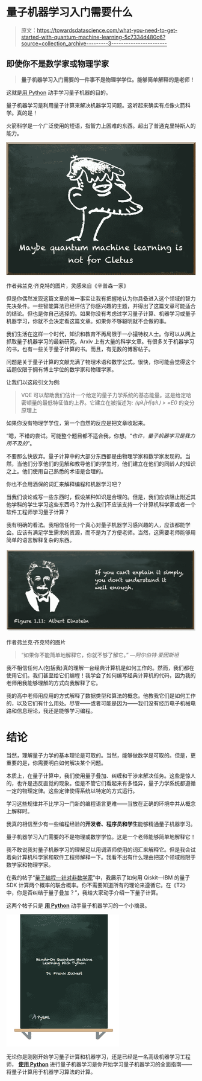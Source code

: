 # 量子机器学习入门需要什么

> 原文：<https://towardsdatascience.com/what-you-need-to-get-started-with-quantum-machine-learning-5c7334d480c6?source=collection_archive---------3----------------------->

## 即使你不是数学家或物理学家

> **量子机器学习入门需要的一件事不是物理学学位。能够简单解释的是老师！**

这就是[用 Python](https://www.pyqml.com/page?ref=medium_cletus&dest=/) 动手学习量子机器的目的。

量子机器学习是利用量子计算来解决机器学习问题。这听起来确实有点像火箭科学。真的是！

火箭科学是一个广泛使用的短语，指智力上困难的东西。超出了普通克里特斯人的能力。

![](img/e404e7e4c2e1e6a3c4cfd6500473ea70.png)

作者弗兰克·齐克特的图片，灵感来自《辛普森一家》

但是你偶然发现这篇文章的唯一事实让我有把握地认为你具备进入这个领域的智力先决条件。一些智能算法已经评估了你感兴趣的主题，并得出了这篇文章可能适合的结论。但也是你自己选择的。如果你没有考虑过学习量子计算、机器学习或量子机器学习，你就不会决定看这篇文章。如果你不够聪明就不会做的事。

我们生活在这样一个时代，知识和教育不再局限于一小撮特权人士。你可以从网上抓取量子机器学习的最新研究。Arxiv 上有大量的科学文章。有很多关于机器学习的书，也有一些关于量子计算的书。而且，有无数的博客帖子。

问题是关于量子计算的文献充满了物理术语和数学公式。很快，你可能会觉得这个话题仅限于拥有博士学位的数学家和物理学家。

让我们以这段引文为例:

> VQE 可以帮助我们估计一个给定的量子力学系统的基态能量。这是给定哈密顿量的最低特征值的上界。它建立在被描述为: *⟨ψλ|H|ψλ⟩ > =E0* 的变分原理上

如果你没有物理学学位，第一个自然的反应是把文章收起来。

“嗯，不错的尝试。可能整个题目都不适合我，你想。“*也许，量子机器学习是我力所不及的*”。

不要那么快放弃。量子计算中的大部分东西都是由物理学家和数学家发现的。当然，当他们分享他们的见解和教导他们的学生时，他们建立在他们的同龄人的知识之上。他们使用自己熟悉的术语是合理的。

你也不会用酒保的词汇来解释编程和机器学习吧？

当我们谈论或写一些东西时，假设某种知识是合理的。但是，我们应该阻止附近其他学科的学生学习这些东西吗？为什么我们不应该支持一个计算机科学家或者一个软件工程师学习量子计算？

我有明确的看法。我相信任何一个真心对量子机器学习感兴趣的人，应该都能学会。应该有满足学生需求的资源，而不是为了方便老师。当然，这需要老师能够用简单的语言解释复杂的东西。

![](img/529a95fe348c07acea94f8b581a87ead.png)

作者弗兰克·齐克特的图片

> “如果你不能简单地解释它，你就不够了解它。” *—阿尔伯特·爱因斯坦*

我不相信任何人(包括我)真的理解一台经典计算机是如何工作的。然而，我们都在使用它们。我们甚至给它们编程！我学会了如何编写经典计算机的代码，因为我的老师用我能够理解的方式向我解释了它。

我的高中老师用应用的方式解释了数据类型和算法的概念。他教我它们是如何工作的，以及它们有什么用处。尽管——或者可能是因为——我们没有经历电子机械电路和信息理论，我还是能够学习编程。

# 结论

当然，理解量子力学的基本理论是可取的。当然，能够做数学是可取的。但是，更重要的是，你需要明白如何解决某个问题。

本质上，在量子计算中，我们使用量子叠加、纠缠和干涉来解决任务。这些是惊人的，也许是违反直觉的现象。但是不管它们看起来有多怪异，量子力学系统都遵循一定的物理定律。这些定律使得系统以特定的方式运行。

学习这些规律并不比学习一门新的编程语言更难——当放在正确的环境中并从概念上解释时。

我真的相信至少有一些编程经验的**开发者、程序员和学生**能够精通量子机器学习。

量子机器学习入门需要的不是物理或数学学位。这是一个老师能够简单地解释它！

我不敢说我对量子机器学习的理解足以用调酒师使用的词汇来解释它。但是我会试着向计算机科学家和软件工程师解释一下。我看不出有什么理由把这个领域局限于数学家和物理学家。

在我的帖子“[量子编程—针对非数学家](/quantum-programming-for-non-mathematicians-bd6956d63b7c)”中，我展示了如何用 Qiskit—IBM 的量子 SDK 计算两个概率的联合概率。你不需要知道所有的理论来遵循它。在《T2》中，你是否纠结于量子叠加？”，我给大家动手介绍一下量子计算。

这两个帖子只是 [**用 Python**](https://www.pyqml.com/page?ref=medium_cletus&dest=/) 动手量子机器学习的一个小摘录。

![](img/c3892c668b9d47f57e47f1e6d80af7b6.png)

无论你是刚刚开始学习量子计算和机器学习，还是已经是一名高级机器学习工程师， [**使用 Python**](https://www.pyqml.com/page?ref=medium_cletus&dest=/) 进行量子机器学习是你开始学习量子机器学习的全面指南——将量子计算用于机器学习算法的计算。